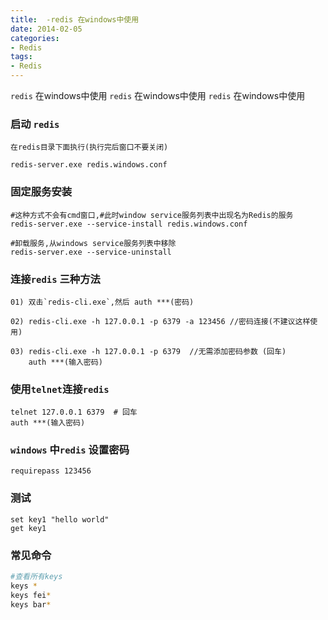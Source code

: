```yaml
---
title:  -redis 在windows中使用
date: 2014-02-05
categories: 
- Redis
tags:
- Redis
---
```

`redis` 在windows中使用
`redis` 在windows中使用
`redis` 在windows中使用

<!-- more -->

### 启动 `redis`

```shell
在redis目录下面执行(执行完后窗口不要关闭)

redis-server.exe redis.windows.conf

```

### 固定服务安装

```shell
#这种方式不会有cmd窗口,#此时window service服务列表中出现名为Redis的服务
redis-server.exe --service-install redis.windows.conf

#卸载服务,从windows service服务列表中移除
redis-server.exe --service-uninstall
```



### 连接`redis` 三种方法

```
01) 双击`redis-cli.exe`,然后 auth ***(密码)

02) redis-cli.exe -h 127.0.0.1 -p 6379 -a 123456 //密码连接(不建议这样使用)

03) redis-cli.exe -h 127.0.0.1 -p 6379  //无需添加密码参数 (回车)
    auth ***(输入密码)
```

### 使用`telnet`连接`redis`

```
telnet 127.0.0.1 6379  # 回车
auth ***(输入密码)
```

### `windows` 中`redis` 设置密码

```
requirepass 123456
```

### 测试

```shell
set key1 "hello world"
get key1
```

### 常见命令

```bash
#查看所有keys
keys *
keys fei*
keys bar*
```





